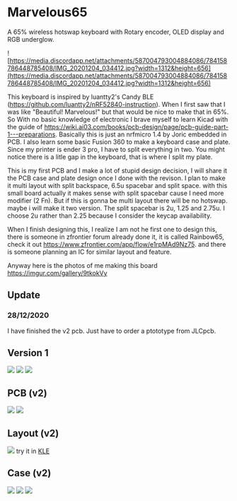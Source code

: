 # Marvelous65
A 65% wireless hotswap keyboard with Rotary encoder, OLED display and RGB underglow.

![https://media.discordapp.net/attachments/587004793004884086/784158786448785408/IMG_20201204_034412.jpg?width=1312&height=656](https://media.discordapp.net/attachments/587004793004884086/784158786448785408/IMG_20201204_034412.jpg?width=1312&height=656)

This keyboard is inspired by luantty2's Candy BLE (https://github.com/luantty2/nRF52840-instruction). When I first saw that I was like "Beautiful! Marvelous!" but that would be nice to make that in 65%. So With no basic knowledge of electronic I brave myself to learn Kicad with the guide of https://wiki.ai03.com/books/pcb-design/page/pcb-guide-part-1---preparations. Basically this is just an nrfmicro 1.4 by Joric embedded in PCB.
I also learn some basic Fusion 360 to make a keyboard case and plate. Since my printer is ender 3 pro, I have to split everything in two. You might notice there is a litle gap in the keyboard, that is where I split my plate.

This is my first PCB and I make a lot of stupid design decision, I will share it the PCB case and plate design once I done with the revison. I plan to make it multi layout with split backspace, 6.5u spacebar and split space.
with this small board actually it makes sense with split spacebar cause I need more modifier (2 Fn). But if this is gonna be multi layout there will be no hotswap. maybe i will make it two version. The split spacebar is 2u, 1.25 and 2.75u. I choose 2u rather than 2.25 because I consider the keycap availability.

When I finish designing this, I realize I am not he first one to design this, there is someone in zfrontier forum already done it, it is called Rainbow65, check it out https://www.zfrontier.com/app/flow/e1rpMAd9Nz75.
and there is someone planning an IC for similar layout and feature. 

Anyway here is the photos of me making this board https://imgur.com/gallery/9tkokVy

## Update
### 28/12/2020
I have finished the v2 pcb. Just have to order a ptototype from JLCpcb.

## Version 1
![](https://i.imgur.com/QaL3Zr7.jpg)
![](https://i.imgur.com/UT9RIDT.jpg)
![](https://i.imgur.com/qvQjEH1.jpg)

## PCB (v2)
![](https://i.imgur.com/TqCldaq.png)
![](https://i.imgur.com/ZD6vsq7.png)

## Layout (v2)
![](https://i.imgur.com/o3pjJZ5.png)
try it in [KLE](http://www.keyboard-layout-editor.com/##@_name=marvelous65%3B&@_x:3%3B&=~%0A%60&=!%0A1&=%2F@%0A2&=%23%0A3&=$%0A4&=%25%0A5&=%5E%0A6&=%2F&%0A7&=*%0A8&=(%0A9&=)%0A0&=%2F_%0A-&=+%0A%2F=&_a:6&w:2%3B&=Back&_x:0.25%3B&=enc1&_x:1&a:7%3B&=&=%3B&@_x:3&a:4&w:1.5%3B&=Tab&=Q&=W&=E&=R&=T&=Y&=U&=I&=O&=P&=%7B%0A%5B&=%7D%0A%5D&_w:1.5%3B&=%7C%0A%5C&_x:3&a:7&w:1.25&h:2&w2:1.5&h2:1&x2:-0.25%3B&=%3B&@_a:4&w:1.25&w2:1.75&l:true%3B&=Caps%20Lock&_x:1.75&w:1.75%3B&=Caps%20Lock&=A&=S&=D&=F&=G&=H&=J&=K&=L&=%2F:%0A%2F%3B&=%22%0A'&_a:6&w:2.25%3B&=Enter&_x:2&a:7%3B&=%3B&@_w:1.25%3B&=&=&_x:0.75&a:6&w:2.25%3B&=Shift&_a:4%3B&=Z&=X&=C&=V&=B&=N&=M&=%3C%0A,&=%3E%0A.&=%3F%0A%2F%2F&_a:6&w:1.75%3B&=Shift%3B&@_y:-0.75&x:17.25&a:7%3B&=%E2%86%91%3B&@_y:-0.25&x:3&a:6&w:1.25%3B&=Ctrl&_w:1.25%3B&=Win&_w:1.25%3B&=Alt&_a:7&w:6.25%3B&=&_a:6%3B&=Alt&=Fn&=Ctrl%3B&@_y:-0.75&x:16.25&a:7%3B&=%E2%86%90&=%E2%86%93&=%E2%86%92%3B&@_x:6.75&w:2.25%3B&=&_w:1.25%3B&=&_w:2.75%3B&=&_w:1.5%3B&=&_w:1.5%3B&=) 

## Case (v2)
![](https://i.imgur.com/s04cfbT.png)
![](https://i.imgur.com/OeKKgvj.png)
![](https://i.imgur.com/71my9OR.png)
